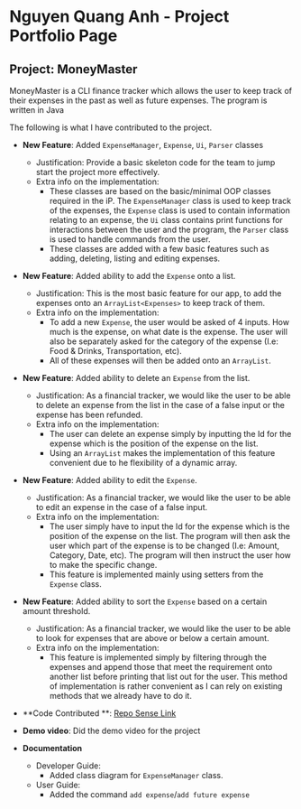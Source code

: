 # Nguyen Quang Anh - Project Portfolio Page

## Project: MoneyMaster

MoneyMaster is a CLI finance tracker which allows the user to keep track of their expenses in the past as well as future
expenses. The program is written in Java

The following is what I have contributed to the project.

* **New Feature**: Added `ExpenseManager`, `Expense`, `Ui`, `Parser` classes
    * Justification: Provide a basic skeleton code for the team to jump start the project more effectively.
    * Extra info on the implementation:
        * These classes are based on the basic/minimal OOP classes required in the iP. The `ExpenseManager` class is
          used to keep track of the expenses, the `Expense` class is used to contain information relating to an expense,
          the `Ui` class contains print functions for interactions between the user and the program, the `Parser` class
          is used to handle commands from the user.
        * These classes are added with a few basic features such as adding, deleting, listing and editing expenses.
* **New Feature**: Added ability to add the `Expense` onto a list.
    * Justification: This is the most basic feature for our app, to add the expenses onto an `ArrayList<Expenses>` to
      keep track of them.
    * Extra info on the implementation:
        * To add a new `Expense`, the user would be asked of 4 inputs. How much is the expense, on what date is the
          expense. The user will also be separately asked for the category of the expense (I.e: Food & Drinks,
          Transportation, etc).
        * All of these expenses will then be added onto an `ArrayList`.
* **New Feature**: Added ability to delete an `Expense` from the list.
    * Justification: As a financial tracker, we would like the user to be able to delete an expense from the list in the
      case of a false input or the expense has been refunded.
    * Extra info on the implementation:
        * The user can delete an expense simply by inputting the Id for the expense which is the position of the expense
          on the list.
        * Using an `ArrayList` makes the implementation of this feature convenient due to he flexibility of a dynamic
          array.
* **New Feature**: Added ability to edit the `Expense`.
    * Justification: As a financial tracker, we would like the user to be able to edit an expense in the case of a false
      input.
    * Extra info on the implementation:
        * The user simply have to input the Id for the expense which is the position of the expense on the list. The
          program will then ask the user which part of the expense is to be changed (I.e: Amount, Category, Date, etc).
          The program will then instruct the user how to make the specific change.
        * This feature is implemented mainly using setters from the `Expense` class.
* **New Feature**: Added ability to sort the `Expense` based on a certain amount threshold.
    * Justification: As a financial tracker, we would like the user to be able to look for expenses that are above or
      below a certain amount.
    * Extra info on the implementation:
        * This feature is implemented simply by filtering through the expenses and append those that meet the
          requirement onto another list before printing that list out for the user. This method of implementation is
          rather convenient as I can rely on existing methods that we already have to do it.
* **Code Contributed
  **: [Repo Sense Link](https://nus-cs2113-ay2223s2.github.io/tp-dashboard/?search=quanganh2810&breakdown=true)

* **Demo video**: Did the demo video for the project

* **Documentation**
    * Developer Guide:
        * Added class diagram for `ExpenseManager` class.
    * User Guide:
        * Added the command `add expense`/`add future expense`

